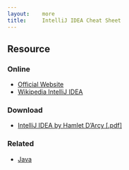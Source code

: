 ```yaml
---
layout:    more
title:     IntelliJ IDEA Cheat Sheet
---
```

<div class="content content-400">
    <div class="board board-326">
        <h2 class="board-title">Resource</h2>
        <div class="board-card">
            <h3 class="board-card-title">Online</h3>
            <ul>
                <li><a href="http://www.jetbrains.com/idea/">Official Website</a></li>
                <li><a href="http://en.wikipedia.org/wiki/IntelliJ_IDEA">Wikipedia IntelliJ IDEA</a></li>
            </ul>
        </div>
        <div class="board-card">
            <h3 class="board-card-title">Download</h3>
            <ul>
                <li><a href="http://refcardz.dzone.com/refcardz/intellij-idea-update">IntelliJ IDEA by Hamlet D’Arcy [.pdf]</a></li>
            </ul>
        </div>
        <div class="board-card">
            <h3 class="board-card-title">Related</h3>
            <ul>
                <li><a href="/java" title="Java Cheat Sheet">Java</a></li>
            </ul>
        </div>
    </div>
</div>
